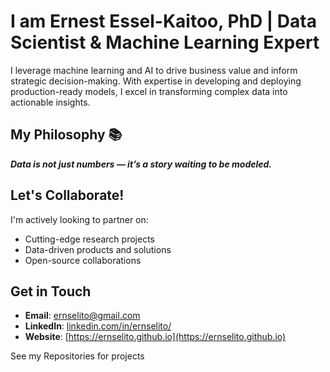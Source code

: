 # I am Ernest Essel-Kaitoo, PhD | Data Scientist & Machine Learning Expert

I leverage machine learning and AI to drive business value and inform strategic decision-making. With expertise in developing and deploying production-ready models, I excel in transforming complex data into actionable insights.

## My Philosophy 📚

 **_Data is not just numbers — it’s a story waiting to be modeled._**

## Let's Collaborate! 
I'm actively looking to partner on:
- Cutting-edge research projects
- Data-driven products and solutions
- Open-source collaborations

## Get in Touch 

- **Email**: [ernselito@gmail.com](mailto:ernselito@gmail.com)
- **LinkedIn**: [linkedin.com/in/ernselito/](https://www.linkedin.com/in/ernselito/) 
- **Website**: [https://ernselito.github.io](https://ernselito.github.io)

See my Repositories for projects


